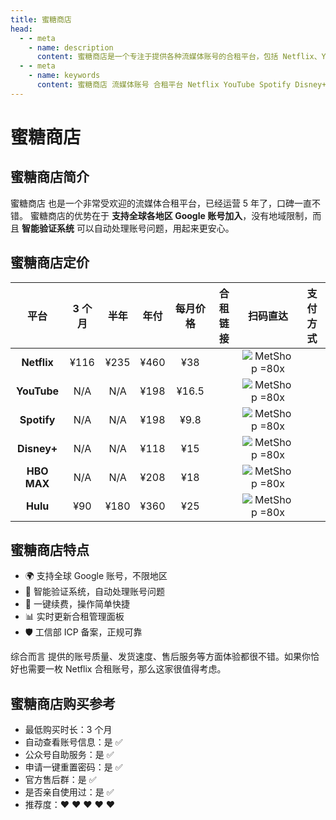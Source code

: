 ```yaml
---
title: 蜜糖商店
head:
  - - meta
    - name: description
      content: 蜜糖商店是一个专注于提供各种流媒体账号的合租平台，包括 Netflix、YouTube、Spotify、Disney+ 等。
  - - meta
    - name: keywords
      content: 蜜糖商店 流媒体账号 合租平台 Netflix YouTube Spotify Disney+
---
```


# 蜜糖商店

## 蜜糖商店简介

蜜糖商店 也是一个非常受欢迎的流媒体合租平台，已经运营 5 年了，口碑一直不错。 蜜糖商店的优势在于 **支持全球各地区 Google 账号加入**，没有地域限制，而且 **智能验证系统** 可以自动处理账号问题，用起来更安心。

## 蜜糖商店定价 <Badge text="优惠码: theomt" />

|    平台     | 3 个月 | 半年 | 年付 | 每月价格 |                                 合租链接                                  |                        扫码直达                        |                                                支付方式                                                |
| :---------: | :----: | :--: | :--: | :------: | :-----------------------------------------------------------------------: | :----------------------------------------------------: | :----------------------------------------------------------------------------------------------------: |
| **Netflix** |  ¥116  | ¥235 | ¥460 |   ¥38    | <Pill name="立即购买" link="https://itheo.top/metshop" rel="sponsored" /> | ![MetShop =80x](https://i.theojs.cn/docs/MetShop.webp) | <iconify-icon icon="simple-icons:alipay" width="24" height="24" style="color: #1677FF"></iconify-icon> |
| **YouTube** |  N/A   | N/A  | ¥198 |  ¥16.5   | <Pill name="立即购买" link="https://itheo.top/metshop" rel="sponsored" /> | ![MetShop =80x](https://i.theojs.cn/docs/MetShop.webp) | <iconify-icon icon="simple-icons:alipay" width="24" height="24" style="color: #1677FF"></iconify-icon> |
| **Spotify** |  N/A   | N/A  | ¥198 |   ¥9.8   | <Pill name="立即购买" link="https://itheo.top/metshop" rel="sponsored" /> | ![MetShop =80x](https://i.theojs.cn/docs/MetShop.webp) | <iconify-icon icon="simple-icons:alipay" width="24" height="24" style="color: #1677FF"></iconify-icon> |
| **Disney+** |  N/A   | N/A  | ¥118 |   ¥15    | <Pill name="立即购买" link="https://itheo.top/metshop" rel="sponsored" /> | ![MetShop =80x](https://i.theojs.cn/docs/MetShop.webp) | <iconify-icon icon="simple-icons:alipay" width="24" height="24" style="color: #1677FF"></iconify-icon> |
| **HBO MAX** |  N/A   | N/A  | ¥208 |   ¥18    | <Pill name="立即购买" link="https://itheo.top/metshop" rel="sponsored" /> | ![MetShop =80x](https://i.theojs.cn/docs/MetShop.webp) | <iconify-icon icon="simple-icons:alipay" width="24" height="24" style="color: #1677FF"></iconify-icon> |
|  **Hulu**   |  ¥90   | ¥180 | ¥360 |   ¥25    | <Pill name="立即购买" link="https://itheo.top/metshop" rel="sponsored" /> | ![MetShop =80x](https://i.theojs.cn/docs/MetShop.webp) | <iconify-icon icon="simple-icons:alipay" width="24" height="24" style="color: #1677FF"></iconify-icon> |

## 蜜糖商店特点

- 🌍 支持全球 Google 账号，不限地区
- 🤖 智能验证系统，自动处理账号问题
- 🔄 一键续费，操作简单快捷
- 📊 实时更新合租管理面板
- 🛡️ 工信部 ICP 备案，正规可靠

综合而言 <Pill name="蜜糖商店" link="https://itheo.top/metshop" image="https://metshop.cn/img/simpLogo.1b5c58e1.png" alt="蜜糖商店图标" rel="sponsored" /> 提供的账号质量、发货速度、售后服务等方面体验都很不错。如果你恰好也需要一枚 Netflix 合租账号，那么这家很值得考虑。

## 蜜糖商店购买参考

- 最低购买时长：3 个月
- 自动查看账号信息：是 ✅
- 公众号自助服务：是 ✅
- 申请一键重置密码：是 ✅
- 官方售后群：是 ✅
- 是否亲自使用过：是 ✅
- 推荐度：❤ ❤ ❤ ❤ ❤

